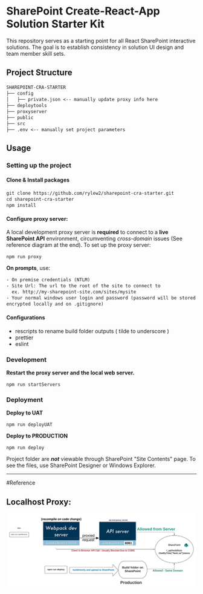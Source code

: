 # SharePoint Create-React-App Solution Starter Kit

This repository serves as a starting point for all React SharePoint interactive solutions.
The goal is to establish consistency in solution UI design and team member skill sets.

## Project Structure

```
SHAREPOINT-CRA-STARTER
├── config
│   ├── private.json <-- manually update proxy info here
├── deploytools
├── proxyserver
├── public
├── src
├── .env <-- manually set project parameters
```

## Usage

### Setting up the project

#### Clone & Install packages

```
git clone https://github.com/rylew2/sharepoint-cra-starter.git
cd sharepoint-cra-starter
npm install
```

#### Configure proxy server:

A local development proxy server is **required** to connect to a **live SharePoint API** environment, circumventing _cross-domain_ issues (See reference diagram at the end).
To set up the proxy server:

```
npm run proxy
```

**On prompts**, use:

```
- On premise credentials (NTLM)
- Site Url: The url to the root of the site to connect to
  ex. http://my-sharepoint-site.com/sites/mysite
- Your normal windows user login and password (password will be stored encrypted locally and on .gitignore)
```

#### Configurations

- rescripts to rename build folder outputs ( tilde to underscore )
- prettier
- eslint

### Development

**Restart the proxy server and the local web server.**

```
npm run startServers
```

### Deployment

**Deploy to UAT**

```
npm run deployUAT
```

**Deploy to PRODUCTION**

```
npm run deploy
```

Project folder are **_not_** viewable through SharePoint "Site Contents" page. To see the files, use SharePoint Designer or Windows Explorer.

---

#Reference

## Localhost Proxy:

![Diagram on how proxy server works to circumvent cross-domain call issues](/documentation/sharepoint-cra-starter.jpeg "Servers")
